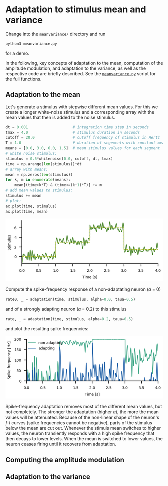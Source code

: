 # Adaptation to stimulus mean and variance

Change into the `meanvariance/` directory and run
``` sh
python3 meanvariance.py
```
for a demo.

In the following, key concepts of adaptation to the mean, computation
of the amplitude modulation, and adaptation to the variance, as well
as the respective code are briefly described. See the
[`meanvariance.py`](meanvariance.py) script for the full functions.


## Adaptation to the mean

Let's generate a stimulus with stepwise different mean values. For
this we create a longer white-noise stimulus and a corresponding
array with the mean values that then is added to the noise stimulus.

``` py
dt = 0.001                    # integration time step in seconds
tmax = 4.0                    # stimulus duration in seconds
cutoff = 20.0                 # cutoff frequency of stimulus in Hertz
T = 1.0                       # duration of segements with constant mean in seconds
means = [0.0, 3.0, 6.0, 1.5]  # mean stimulus values for each segment
# white noise stimulus:
stimulus = 0.5*whitenoise(0.0, cutoff, dt, tmax)
time = np.arange(len(stimulus))*dt
# array with means:
mean = np.zeros(len(stimulus))
for k, m in enumerate(means):
    mean[(time>k*T) & (time<=(k+1)*T)] += m
# add mean values to stimulus:
stimulus += mean
# plot:
ax.plot(time, stimulus)
ax.plot(time, mean)
```

![meanstimulus](meanvariance-meanstimulus.png)

Compute the spike-frequency response of a non-adaptating neuron
(&#120572; = 0)
``` py
rate0, _ = adaptation(time, stimulus, alpha=0.0, taua=0.5)
```
and of a strongly adapting neuron (&#120572; = 0.2) to this stimulus
``` py
rate, _ = adaptation(time, stimulus, alpha=0.2, taua=0.5)
```
and plot the resulting spike frequencies:

![meanresponse](meanvariance-meanresponse.png)

Spike-frequency adaptation removes most of the different mean values,
but not completely. The stronger the adaptation (higher &#120572;),
the more the mean values will be attenuated. Because of the non-linear
shape of the neuron's *f-I* curves (spike frequencies cannot be
negative), parts of the stimulus below the mean are cut out. Whenever
the stimuls mean switches to higher values, the neuron transiently
responds with a high spike frequency that then decays to lower levels.
When the mean is switched to lower values, the neuron ceases firing
until it recovers from adaptation.


## Computing the amplitude modulation


## Adaptation to the variance

